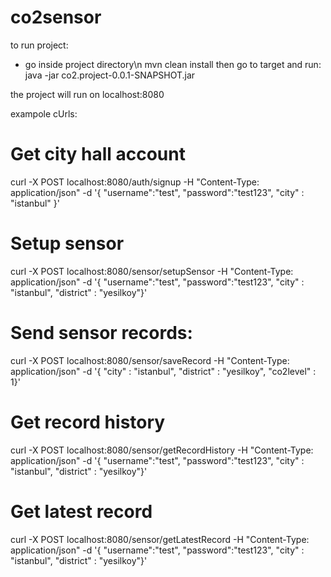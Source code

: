 # co2sensor
to run project:
- go inside project directory\n
mvn clean install
then go to target and run:
java -jar co2.project-0.0.1-SNAPSHOT.jar

the project will run on localhost:8080

exampole cUrls:

# Get city hall account
curl -X POST localhost:8080/auth/signup
   -H "Content-Type: application/json"
   -d '{
    "username":"test",
    "password":"test123",
    "city" : "istanbul"
}' 

# Setup sensor
curl -X POST localhost:8080/sensor/setupSensor
   -H "Content-Type: application/json"
   -d '{
    "username":"test",
    "password":"test123",
    "city" : "istanbul",
    "district" : "yesilkoy"}'  
    
# Send sensor records:
curl -X POST localhost:8080/sensor/saveRecord
   -H "Content-Type: application/json"
   -d '{
    "city" : "istanbul",
    "district" : "yesilkoy",
    "co2level" : 1}'
    
# Get record history
curl -X POST localhost:8080/sensor/getRecordHistory
   -H "Content-Type: application/json"
   -d '{
    "username":"test",
    "password":"test123",
    "city" : "istanbul",
    "district" : "yesilkoy"}'  
    
# Get latest record
curl -X POST localhost:8080/sensor/getLatestRecord
   -H "Content-Type: application/json"
   -d '{
    "username":"test",
    "password":"test123",
    "city" : "istanbul",
    "district" : "yesilkoy"}'  
